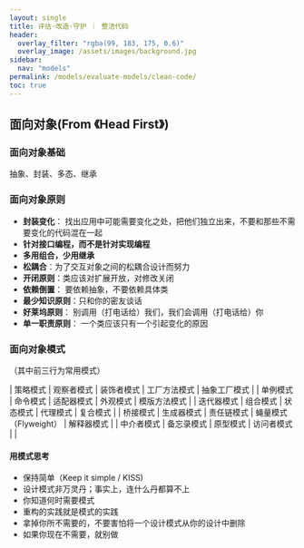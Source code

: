 ```yaml
---
layout: single
title: 评估·改造·守护 ｜ 整洁代码
header:
  overlay_filter: "rgba(99, 183, 175, 0.6)"
  overlay_image: /assets/images/background.jpg
sidebar:
  nav: "models"
permalink: /models/evaluate-models/clean-code/
toc: true
---
```



## 面向对象(From 《Head First》)

### 面向对象基础
抽象、封装、多态、继承

### 面向对象原则
* **封装变化**： 找出应用中可能需要变化之处，把他们独立出来，不要和那些不需要变化的代码混在一起
* **针对接口编程，而不是针对实现编程**
* **多用组合，少用继承**
* **松耦合**：为了交互对象之间的松耦合设计而努力
* **开闭原则**：类应该对扩展开放，对修改关闭
* **依赖倒置**： 要依赖抽象，不要依赖具体类
* **最少知识原则**：只和你的密友谈话
* **好莱坞原则**： 别调用（打电话给）我们，我们会调用（打电话给）你
* **单一职责原则**： 一个类应该只有一个引起变化的原因

### 面向对象模式
（其中前三行为常用模式）

| 策略模式 	| 观察者模式 	| 装饰者模式 	| 工厂方法模式 	| 抽象工厂模式 	|
| 单例模式 	| 命令模式 	| 适配器模式 	| 外观模式 	| 模版方法模式 	|
| 迭代器模式 	| 组合模式 	| 状态模式 	| 代理模式 	| 复合模式 	|
| 桥接模式 	| 生成器模式 	| 责任链模式 	| 蝇量模式（Flyweight） 	| 解释器模式 	|
| 中介者模式 	| 备忘录模式 	| 原型模式 	| 访问者模式 	|  	|

#### 用模式思考
* 保持简单（Keep it simple / KISS)
* 设计模式非万灵丹；事实上，连什么丹都算不上
* 你知道何时需要模式
* 重构的实践就是模式的实践
* 拿掉你所不需要的，不要害怕将一个设计模式从你的设计中删除
* 如果你现在不需要，就别做






